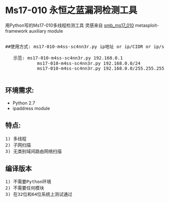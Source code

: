 # Ms17-010 永恒之蓝漏洞检测工具
用Python写的Ms17-010多线程检测工具 
灵感来自 [smb_ms17_010](https://github.com/rapid7/metasploit-framework/blob/master/modules/auxiliary/scanner/smb/smb_ms17_010.rb ) metasploit-framework auxiliary module  
<pre>

##使用方式: ms17-010-m4ss-sc4nn3r.py ip地址 or ip/CIDR or ip/subnet

   示范: ms17-010-m4ss-sc4nn3r.py 192.168.0.1
            ms17-010-m4ss-sc4nn3r.py 192.168.0.0/24
            ms17-010-m4ss-sc4nn3r.py 192.168.0.0/255.255.255.0

</pre>

## 环境需求:
- Python 2.7
- ipaddress module

## 特点:
<pre>
1) 多线程
2) 子网扫描
3) 无类别域间路由网络扫描
</pre>

## 编译版本
<pre>
1) 不需要Python环境
2) 不需要任何模块
3) 在32位和64位系统上测试通过
</pre>

